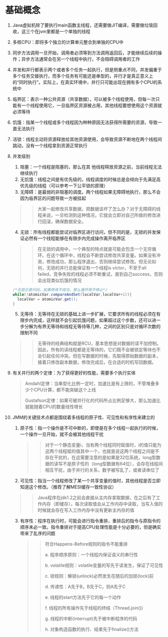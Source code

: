 

# 基础概念

1. Java虚拟机除了要执行main函数主线程，还需要做JIT编译，需要做垃圾回收，这三个在jvm里都是一个单独的线程

2. 多核CPU：即将多个独立的计算单元整合到单独的CPU中

3. 同步方法调用一旦开始，调用者必须等到方法调用返回后，才能继续后续的操作；异步方法通常会在另一个线程中执行，不会阻碍调用者的工作

4. 并发和并行都表示两个或者多个任务一起执行，但是侧重点不同，并发偏重于多个任务交替执行，而多个任务有可能还是串型的，并行才是真正意义上的“同时执行”。实际上，在真实环境中，并行只可能出现在拥有多个CPU的系统中

5. 临界区：表示一种公共资源（共享数据），可以被多个线程使用，但每一次只能有一个线程使用它，一旦临界区资源被占用，其他线程要想使用这个资源就必须等待

6. 饥饿：指某一个线程或多个线程因为种种原因无法获得所需要的资源，导致一直无法执行

7. 活锁：线程主动将资源释放给其他资源使用，会导致资源不断地在两个线程间跳动，没有一个线程拿到资源正常执行

8. 并发级别

   1. 阻塞：一个线程是阻塞的，那么在其  他线程释放资源之前，当前线程无法继续执行
   2. 无饥饿：线程之间是有优先级的，线程调度的时候总是会倾向于先满足高优先级的线程（可以参考一下公平锁的原理）
   3.  无障碍：是最弱的非阻塞的调度。两个线程如果无障碍地执行，那么不会因为临界区的问题导致一方被挂起

   > >大家一起修改共享数据，把数据该坏了怎么办？对于无障碍的线程来说，一旦检测到这种情况，它就会立即对自己所做的修改进行回滚，确保数据安全。

   4. 无锁：所有线程都能尝试对临界区进行访问，但不同的是，无锁的并发保证必然有一个线程能够在有限步内完成操作离开临界区

   > >在无锁的调用中，一个典型的特点就是可能会包含一个无穷循环。在这个循环中，线程会不断尝试修改共享变量。如果没有冲突，修改成功，那么程序退出，否则继续尝试修改。但无论如何，无锁的并行总能保证有一个线程is victor，不至于all failed，竞争失败的线程必须不断重试，直到自己success，否则会出现类似饥饿的情况

   ```java
   /*无锁示意代码，如果修改不成功，那么循环用不停止*/
   while(!atomicVar.compareAndSet(localVar,localVar+1)){
     localVar = atomicVar.get();
   }
   ```

   5. 无等待：无等待在无锁的基础上进一步扩展，它要求所有的线程必须在有限步内完成，这样就不会引起饥饿问题，如果超过这个步数，还可以进一步分解为有界无等待和线程无等待等几种，之间的区别只是对循环次数的限制不同

   > >无等待的经典结构就是RCU，基本思想是对数据的读不加控制。因此，所有的读线程都是无等待的，它们既不会被锁定等待也不会引起任何冲突。但在写数据的时候，先取得原始数据的副本，接着只修改副本数据，修改完成后，在合适的时机写回数据。

9. 有关并行的两个定律：为了获得更好的性能，需要多个执行实体

   >Amdahl定律：当串型化比例一定时，加速比是有上限的，不管堆叠多少个CPU计算，都不能突破这个上线
   >
   >Gustafson定律：如果可被并行化的代码所占比例足够大，那么加速比就能随着CPU的数量线性增长

10. JMM的关键技术点都是围绕着多线程的原子性、可见性和有序性来建立的

    1. 原子性：指一个操作是不可中断的，即使是在多个线程一起执行的时候，一个操作一旦开始，就不会被其他线程干扰

       > >对于一个静态变量i，当有两个线程同时赋值时，i的值只能为这两个线程赋的值其中一个，也就是说这两个线程之间是不存在干扰的，在这需要注意的是如果是32位系统，long型数据的读写不是原子性的（long型数据有64位），会存在线程间相互干扰，由于并行的关系，数字被写乱了，或者读串位了

    2.  可见性：指当一个线程修改了某一个共享变量的值时，其他线程是否立即知道这个修改。（推荐了解MESI缓存一致性协议）

       > >Java程序在jdk1.2之前会直接从主内存拿取数据，在之后有了工作内存（即缓存），每次读取值会从工作内存中读取，当写入值的时候就会存在写入工作内存中没有更新主内存的值

    3. 有序性：程序在执行时，可能会进行指令重排，重排后的指令与原指令的顺序未必一致。指令重排对于提高CPU处理性能是十分必要的，但是确实带来了乱序的问题

       > >符合Happens-Before规则的指令不能重排
       > >
       > >a. 程序顺序原则：一个线程内保证语义的串行性
       > >
       > >b. volatile规则：volatile变量的写先于读发生，保证了可见性
       > >
       > >c. 锁规则：解锁(unlock)必然发生在随后的加锁(lock)前 
       > >
       > >d. 传递性：A先于B，B先于C，则A先于C
       > >
       > >e. 线程的start方法先于它的每一个动作
       > >
       > >f. 线程的所有操作先于线程的终结（Thread.join())
       > >
       > >g. 线程的中断(interrupt)先于被中断程序的代码
       > >
       > >h. 对象构造函数的执行、结束先于finalize()方法